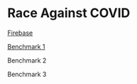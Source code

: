 # Race Against COVID

[Firebase](https://race-against-covid.firebaseapp.com/)

[Benchmark 1](https://race-against-covid.firebaseapp.com/benchmark1)

Benchmark 2

Benchmark 3
